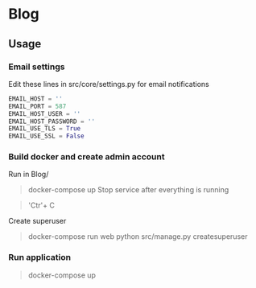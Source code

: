 # Blog

## Usage

### Email settings
Edit these lines in src/core/settings.py for email notifications

```python
EMAIL_HOST = ''
EMAIL_PORT = 587
EMAIL_HOST_USER = ''
EMAIL_HOST_PASSWORD = ''
EMAIL_USE_TLS = True
EMAIL_USE_SSL = False
```
### Build docker and create admin account
Run in Blog/
> docker-compose up
Stop service after everything is running

> 'Ctr'+ C

Create superuser
> docker-compose run web python src/manage.py createsuperuser

### Run application
> docker-compose up
